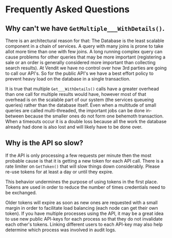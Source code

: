 # Frequently Asked Questions

## Why can't we have `GetMultiple___WithDetails()`.

There is an architectural reason for that: The Database is the least scalable component in a chain of services. A query with many joins is prone to take allot more time than one with few joins. A long running complex query can cause problems for other queries that may be more important (registering a sale or an order is generally considered more important than collecting search results). At Vendit we have no control over how 3rd parties are going to call our API's. So for the public API's we have a best effort policy to prevent heavy load on the database in a single transaction.

It is true that multiple `Get___WithDetails()` calls have a greater overhead than one call for multiple results would have, however most of that overhead is on the scalable part of our system (the services queueing queries) rather than the database itself. Even when a multitude of small queries are called multi-threaded, the important jobs can be done in-between because the smaller ones do not form one behemoth transaction. When a timeouts occur it is a double loss because all the work the database already had done is also lost and will likely have to be done over.

## Why is the API so slow?

If the API is only processing a few requests per minute then the most probable cause is that it is getting a new token for each API call. There is a rate limiter on `GetToken()` that will slow things down considerably. Please re-use tokens for at least a day or until they expire.

This behavior undermines the purpose of using tokens in the first place. Tokens are used in order to reduce the number of times credentials need to be exchanged.

Older tokens will expire as soon as new ones are requested with a small margin in order to facilitate load balancing (each node can get their own token). If you have multiple processes using the API, it may be a great idea to use new public API-keys for each process so that they do not invalidate each other's tokens. Linking different users to each API-key may also help determine which process was involved in audit logs.
